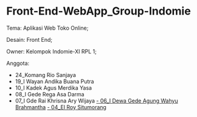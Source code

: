 # Front-End-WebApp_Group-Indomie
Tema: Aplikasi Web Toko Online;

Desain: Front End;

Owner: Kelompok Indomie-XI RPL 1;

Anggota:
- 24_Komang Rio Sanjaya
- 19_I Wayan Andika Buana Putra
- 10_I Kadek Agus Merdika Yasa
- 08_I Gede Rega Asa Darma
- 07_I Gde Rai Khrisna Ary Wijaya
<a href="https://www.instagram.com/agungwahyubrahamantha/">- 06_I Dewa Gede Agung Wahyu Brahmantha</a>
<a href="https://www.instagram.com/_roy.exe/">- 04_El Roy Situmorang</a>
